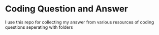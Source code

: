 # Coding Question and Answer
I use this repo for collecting my answer from various resources of coding questions seperating with folders